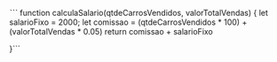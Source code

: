 ˋˋˋ
function calculaSalario(qtdeCarrosVendidos, valorTotalVendas) {
 let salarioFixo = 2000;
 let comissao = (qtdeCarrosVendidos * 100) + (valorTotalVendas * 0.05)
 return comissao + salarioFixo
 
}```